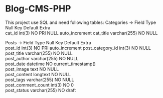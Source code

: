 # Blog-CMS-PHP

This project use SQL and need following tables:
Categories ->
Field 	    Type 	        Null 	Key 	Default 	Extra 	
cat_id 	    int(3) 	      NO 	  PRI 	NULL 	    auto_increment
cat_title 	varchar(255) 	NO 		NULL 	

Posts ->
Field 	           Type 	        Null 	Key 	Default 	              Extra 	
post_id 	         int(3) 	      NO 	  PRI 	 	                      auto_increment
post_category_id 	 int(3) 	      NO 		NULL 	
post_title 	       varchar(255) 	NO 		NULL 	
post_author 	     varchar(255) 	NO 		NULL 	
post_date 	       datetime 	    NO 		      current_timestamp() 	
post_image 	       text 	        NO 		NULL 	
post_content 	     longtext 	    NO 		NULL 	
post_tags 	       varchar(255) 	NO 		NULL 	
post_comment_count int(3) 	      NO 		      0 	
post_status 	     varchar(255) 	NO 		      draft 	
